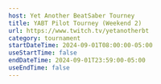 ```yaml
---
host: Yet Another BeatSaber Tourney
title: YABT Pilot Tourney (Weekend 2)
url: https://www.twitch.tv/yetanotherbt
category: tournament
startDateTime: 2024-09-01T08:00:00-05:00
useStartTime: false
endDateTime: 2024-09-01T23:59:00-05:00
useEndTime: false
---
```


